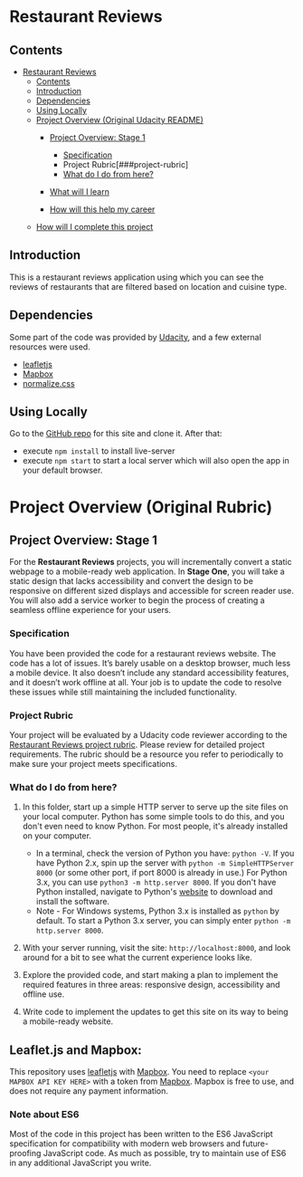 # Restaurant Reviews

## Contents

- [Restaurant Reviews](#feedreader)
    - [Contents](#contents)
    - [Introduction](#introduction)
    - [Dependencies](#dependencies)
    - [Using Locally](#using-locally)
    - [Project Overview (Original Udacity README)](#project-overview-original-rubric)
        - [Project Overview: Stage 1](##project-overview-stage-1)
            - [Specification](###specification)
            - Project Rubric[###project-rubric]
            - [What do I do from here?](###what-will-i-do-from-here?)
            
        - [What will I learn](#what-will-i-learn)
        - [How will this help my career](#how-will-this-help-my-career)
    - [How will I complete this project](#how-will-i-complete-this-project)

## Introduction

This is a restaurant reviews application using which you can see the reviews of restaurants that are filtered based on location and cuisine type.

## Dependencies

Some part of the code was provided by [Udacity](https://github.com/udacity/mws-restaurant-stage-1), and a few external resources were used.

- [leafletjs](https://leafletjs.com/)
- [Mapbox](https://www.mapbox.com/)
- [normalize.css](https://necolas.github.io/normalize.css/)

## Using Locally

Go to the [GitHub repo](https://github.com/aman-kumar-rai/mws-restaurant-stage-1/) for this site and clone it. After that:
* execute ```npm install``` to install live-server
* execute ```npm start``` to start a local server which will also open the app in your default browser.

# Project Overview (Original Rubric)

## Project Overview: Stage 1

For the **Restaurant Reviews** projects, you will incrementally convert a static webpage to a mobile-ready web application. In **Stage One**, you will take a static design that lacks accessibility and convert the design to be responsive on different sized displays and accessible for screen reader use. You will also add a service worker to begin the process of creating a seamless offline experience for your users.

### Specification

You have been provided the code for a restaurant reviews website. The code has a lot of issues. It’s barely usable on a desktop browser, much less a mobile device. It also doesn’t include any standard accessibility features, and it doesn’t work offline at all. Your job is to update the code to resolve these issues while still maintaining the included functionality.

### Project Rubric

Your project will be evaluated by a Udacity code reviewer according to the [Restaurant Reviews project rubric](https://review.udacity.com/#!/rubrics/1090/view). Please review for detailed project requirements. The rubric should be a resource you refer to periodically to make sure your project meets specifications.

### What do I do from here?

1. In this folder, start up a simple HTTP server to serve up the site files on your local computer. Python has some simple tools to do this, and you don't even need to know Python. For most people, it's already installed on your computer.

    * In a terminal, check the version of Python you have: `python -V`. If you have Python 2.x, spin up the server with `python -m SimpleHTTPServer 8000` (or some other port, if port 8000 is already in use.) For Python 3.x, you can use `python3 -m http.server 8000`. If you don't have Python installed, navigate to Python's [website](https://www.python.org/) to download and install the software.
   * Note -  For Windows systems, Python 3.x is installed as `python` by default. To start a Python 3.x server, you can simply enter `python -m http.server 8000`.
2. With your server running, visit the site: `http://localhost:8000`, and look around for a bit to see what the current experience looks like.
3. Explore the provided code, and start making a plan to implement the required features in three areas: responsive design, accessibility and offline use.
4. Write code to implement the updates to get this site on its way to being a mobile-ready website.

## Leaflet.js and Mapbox:

This repository uses [leafletjs](https://leafletjs.com/) with [Mapbox](https://www.mapbox.com/). You need to replace `<your MAPBOX API KEY HERE>` with a token from [Mapbox](https://www.mapbox.com/). Mapbox is free to use, and does not require any payment information.

### Note about ES6

Most of the code in this project has been written to the ES6 JavaScript specification for compatibility with modern web browsers and future-proofing JavaScript code. As much as possible, try to maintain use of ES6 in any additional JavaScript you write.
